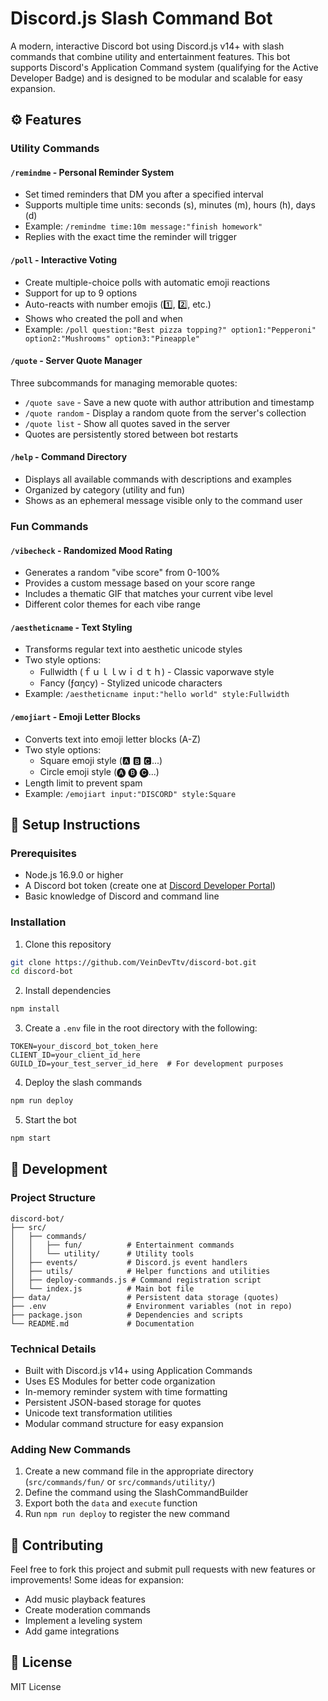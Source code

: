# Discord.js Slash Command Bot

A modern, interactive Discord bot using Discord.js v14+ with slash commands that combine utility and entertainment features. This bot supports Discord's Application Command system (qualifying for the Active Developer Badge) and is designed to be modular and scalable for easy expansion.

## ⚙️ Features

### Utility Commands

#### `/remindme` - Personal Reminder System
- Set timed reminders that DM you after a specified interval
- Supports multiple time units: seconds (s), minutes (m), hours (h), days (d)
- Example: `/remindme time:10m message:"finish homework"`
- Replies with the exact time the reminder will trigger

#### `/poll` - Interactive Voting
- Create multiple-choice polls with automatic emoji reactions
- Support for up to 9 options
- Auto-reacts with number emojis (1️⃣, 2️⃣, etc.)
- Shows who created the poll and when
- Example: `/poll question:"Best pizza topping?" option1:"Pepperoni" option2:"Mushrooms" option3:"Pineapple"`

#### `/quote` - Server Quote Manager
Three subcommands for managing memorable quotes:
- `/quote save` - Save a new quote with author attribution and timestamp
- `/quote random` - Display a random quote from the server's collection
- `/quote list` - Show all quotes saved in the server
- Quotes are persistently stored between bot restarts

#### `/help` - Command Directory
- Displays all available commands with descriptions and examples
- Organized by category (utility and fun)
- Shows as an ephemeral message visible only to the command user

### Fun Commands

#### `/vibecheck` - Randomized Mood Rating
- Generates a random "vibe score" from 0-100%
- Provides a custom message based on your score range
- Includes a thematic GIF that matches your current vibe level
- Different color themes for each vibe range

#### `/aestheticname` - Text Styling
- Transforms regular text into aesthetic unicode styles
- Two style options:
  - Fullwidth (ｆｕｌｌｗｉｄｔｈ) - Classic vaporwave style
  - Fancy (ƒαηcу) - Stylized unicode characters
- Example: `/aestheticname input:"hello world" style:Fullwidth`

#### `/emojiart` - Emoji Letter Blocks
- Converts text into emoji letter blocks (A-Z)
- Two style options:
  - Square emoji style (🅰 🅱 🅲...)
  - Circle emoji style (🅐 🅑 🅒...)
- Length limit to prevent spam
- Example: `/emojiart input:"DISCORD" style:Square`

## 🚀 Setup Instructions

### Prerequisites
- Node.js 16.9.0 or higher
- A Discord bot token (create one at [Discord Developer Portal](https://discord.com/developers/applications))
- Basic knowledge of Discord and command line

### Installation

1. Clone this repository
```bash
git clone https://github.com/VeinDevTtv/discord-bot.git
cd discord-bot
```

2. Install dependencies
```bash
npm install
```

3. Create a `.env` file in the root directory with the following:
```
TOKEN=your_discord_bot_token_here
CLIENT_ID=your_client_id_here
GUILD_ID=your_test_server_id_here  # For development purposes
```

4. Deploy the slash commands
```bash
npm run deploy
```

5. Start the bot
```bash
npm start
```

## 🔧 Development

### Project Structure
```
discord-bot/
├── src/
│   ├── commands/
│   │   ├── fun/          # Entertainment commands
│   │   └── utility/      # Utility tools 
│   ├── events/           # Discord.js event handlers
│   ├── utils/            # Helper functions and utilities
│   ├── deploy-commands.js # Command registration script
│   └── index.js          # Main bot file
├── data/                 # Persistent data storage (quotes)
├── .env                  # Environment variables (not in repo)
├── package.json          # Dependencies and scripts
└── README.md             # Documentation
```

### Technical Details
- Built with Discord.js v14+ using Application Commands
- Uses ES Modules for better code organization
- In-memory reminder system with time formatting
- Persistent JSON-based storage for quotes
- Unicode text transformation utilities
- Modular command structure for easy expansion

### Adding New Commands

1. Create a new command file in the appropriate directory (`src/commands/fun/` or `src/commands/utility/`)
2. Define the command using the SlashCommandBuilder
3. Export both the `data` and `execute` function
4. Run `npm run deploy` to register the new command

## 🤝 Contributing

Feel free to fork this project and submit pull requests with new features or improvements! Some ideas for expansion:
- Add music playback features
- Create moderation commands
- Implement a leveling system
- Add game integrations

## 📝 License

MIT License 
